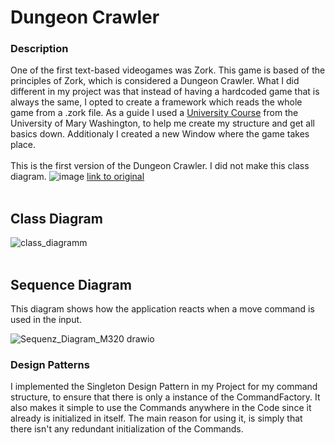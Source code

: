 # Dungeon Crawler 

### Description 
One of the first text-based videogames was Zork. This game is based of the principles of Zork, which is considered a
Dungeon Crawler. What I did different in my project was that instead of having a hardcoded game that is always the same,
I opted to create a framework which reads the whole game from a .zork file. As a guide I used a [University Course](http://stephendavies.org/cpsc240/?page_id=59) from the 
University of Mary Washington, to help me create my structure and get all basics down. Additionaly I created a new Window
where the game takes place.
<br>
<br>
This is the first version of the Dungeon Crawler. 
I did not make this class diagram. 
![image](https://github.com/user-attachments/assets/4bfa3cb2-c365-42fa-8eb4-f99fe5709f1f)
[link to original](http://stephendavies.org/cpsc240/zorkI.html)
<br>
<br>
## Class Diagram

![class_diagramm](https://github.com/user-attachments/assets/6ea29817-adb4-444d-96e3-4fbc35507095) 
<br>
<br>
## Sequence Diagram 

This diagram shows how the application reacts when a move command is used in the input. 

![Sequenz_Diagram_M320 drawio](https://github.com/user-attachments/assets/7c2b1847-acd6-4c0d-b2fb-3f9714a5ee96)

### Design Patterns 
I implemented the Singleton Design Pattern in my Project for my command structure, to ensure that there is only a instance
of the CommandFactory. It also makes it simple to use the Commands anywhere in the Code since it already is initialized in itself.
The main reason for using it, is simply that there isn't any redundant initialization of the Commands. 

